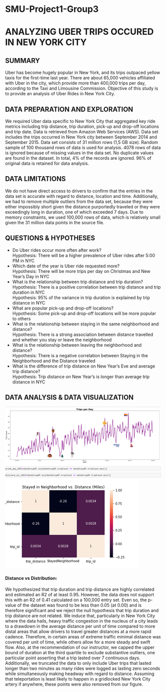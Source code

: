 # SMU-Project1-Group3
# ANALYZING UBER TRIPS OCCURED IN NEW YORK CITY

## SUMMARY
Uber has become hugely popular in New York, and its trips outpaced yellow taxis for the first-time last year. There are about 65,000 vehicles affiliated with Uber in the city, which provide more than 400,000 trips per day, according to the Taxi and Limousine Commission. Objective of this study is to provide an analysis of Uber Rides in New York City.

## DATA PREPARATION AND EXPLORATION
We required Uber data specific to New York City that aggregated key ride metrics including trip distance, trip duration, pick-up and drop-off locations and trip date. Data is retrieved from Amazon Web Services (AWS). Data set includes the trips occurred in New York city between September 2014 and September 2015. Data set consists of 31 million rows (1,5 GB size). Random sample of 100 thousand rows of data is used for analysis. 4078 rows of data is ignored because of missing values in the data set. No duplicate values are found in the dataset. In total, 4% of the records are ignored. 96% of original data is retained for data analysis. 

## DATA LIMITATIONS
We do not have direct access to drivers to confirm that the entries in the data set is accurate with regard to distance, location and time. Additionally, we had to remove multiple outliers from the data set, because they were either impossibly short given the distance purportedly traveled or they were exceedingly long in duration, one of which exceeded 7 days. Due to memory constraints, we used 100,000 rows of data, which is relatively small given  the 31 million data points in the source file.


## QUESTIONS  & HYPOTHESES
- Do Uber rides occur more often after work? <br/>
    Hypothesis: There will be a higher prevalence of Uber rides after 5:00 PM in NYC
- Which date of the year is Uber ride requested more? <br/>
    Hypothesis: There will be more trips per day on Christmas and New Year’s Day in NYC
- What is the relationship between trip distance and trip duration? <br/>
    Hypothesis: There is a positive correlation between trip distance and trip duration in NYC <br/>
    Hypothesis: 95% of the variance in trip duration is explained by trip distance in NYC
- What are popular pick-up and drop-off locations? <br/>
    Hypothesis: Some pick-up and drop-off locations will be more popular to others
- What is the relationship between staying in the same neighborhood and distance? <br/>
    Hypothesis: There is a strong association between distance travelled and whether you stay or leave the neighborhood
- What is the relationship between leaving the neighborhood and distance? <br/>
    Hypothesis: There is a negative correlation between Staying in the Neighborhood and the Distance traveled
- What is the difference of trip distance on New Year’s Eve and average trip distance? <br/>
    Hypothesis: Trip distance on New Year’s is longer than average trip distance in NYC

## DATA ANALYSIS & DATA VISUALIZATION



![](seasonaltrips.png)
![](stayneighborhood_distance_heatmap.png)








#### Distance vs Distribution: 
We hypothesized that trip duration and trip distance are highly correlated and estimated an R2 of at least 0.95. However, the data does not support this with an R2 of 0.41 calculated on a 100,000 entry set. Even so, the p-value of the dataset was found to be less than 0.05 (at 0.00) and is therefore significant and we reject the null hypothesis that trip duration and trip distance are not related. We induce that, particularly in New York City where the data hails, heavy traffic congestion in the nucleus of a city leads to a drawdown in the average distance per unit of time compared to more distal areas that allow drivers to travel greater distances at a more rapid cadence. Therefore, in certain areas of extreme traffic minimal distance was covered per unit of time, while others allow for a more steady and swift flow. Also, at the recommendation of our instructor, we capped the upper bound of duration at the third quartile to exclude substantive outliers, one particular point asserting that a trip lasted over 7 continuous days. Additionally, we truncated the data to only include Uber trips that lasted longer than two minutes as many rides were logged as lasting zero seconds while simultaneously making headway with regard to distance. Assuming that teleportation is least likely to happen in a gridlocked New York City artery if anywhere, these points were also removed from our figure.  

